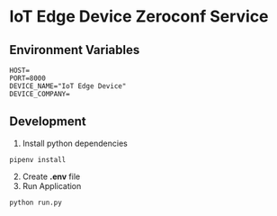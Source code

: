 # IoT Edge Device Zeroconf Service

## Environment Variables
```
HOST=
PORT=8000
DEVICE_NAME="IoT Edge Device"
DEVICE_COMPANY=
```

## Development
1. Install python dependencies
```
pipenv install
```
2. Create **.env** file
3. Run Application
```
python run.py
```
